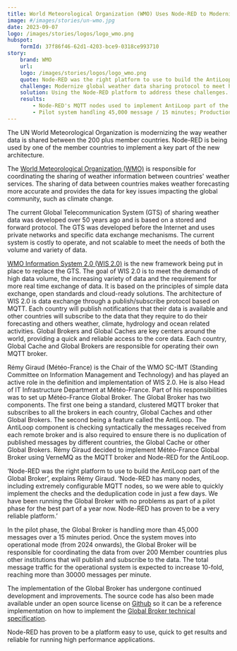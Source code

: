 ```yaml
---
title: World Meteorological Organization (WMO) Uses Node-RED to Modernize Sharing of Earth-System Data
image: #/images/stories/un-wmo.jpg
date: 2023-09-07
logo: /images/stories/logos/logo_wmo.png
hubspot:
    formId: 37f86f46-62d1-4203-bce9-0318ce993710
story:
    brand: WMO
    url:
    logo: /images/stories/logos/logo_wmo.png
    quote: Node-RED was the right platform to use to build the AntiLoop part of the Global Broker... Node-RED has proven to be a very reliable platform.
    challenge: Modernize global weather data sharing protocol to meet higher demand for real-time data
    solution: Using the Node-RED platform to address these challenges.
    results:
        - Node-RED's MQTT nodes used to implement AntiLoop part of the Global Broker
        - Pilot system handling 45,000 message / 15 minutes; Production system will handle 30,000/minute 
---
```


The UN World Meteorological Organization is modernizing the way weather data is shared between the 200 plus member countries. Node-RED is being used by one of the member countries to implement a key part of the new architecture.

<!--more-->

The [World Meteorological Organization (WMO)](https://public.wmo.int/en) is responsible for coordinating the sharing of weather information between countries' weather services. The sharing of data between countries makes weather forecasting more accurate and provides the data for key issues impacting the global community, such as climate change.

The current Global Telecommunication System (GTS) of sharing weather data was developed over 50 years ago and is based on a stored and forward protocol. The GTS was developed before the Internet and uses private networks and specific data exchange mechanisms. The current system is costly to operate, and not scalable to meet the needs of both the volume and variety of data.

[WMO Information System 2.0 (WIS 2.0)](https://community.wmo.int/en/WIS2_Technical_Specification_Guidance) is the new framework being put in place to replace the GTS. The goal of WIS 2.0 is to meet the demands of high data volume, the increasing variety of data and the requirement for more real time exchange of data. It is based on the principles of simple data exchange, open standards and cloud-ready solutions. The architecture of WIS 2.0 is data exchange through a  publish/subscribe protocol based on MQTT. Each country will publish notifications that their data is available and other countries will subscribe to the data that they require to do their forecasting and others weather, climate, hydrology and ocean related activities. Global Brokers and Global Caches are key centers around the world, providing a quick and reliable access to the core data. Each country, Global Cache and Global Brokers are responsible for operating their own MQTT broker.

Rémy Giraud (Météo-France) is the Chair of the WMO SC-IMT (Standing Committee on Information Management and Technology) and has played an active role in the definition and implementation of WIS 2.0. He is also Head of IT Infrastructure Department at Météo-France. Part of his responsibilities was to set up Météo-France Global Broker. The Global Broker has two components. The first one being a standard, clustered MQTT broker that subscribes to all the brokers in each country, Global Caches and other Global Brokers. The second being a feature called the AntiLoop. The AntiLoop component is checking syntactically the messages received from each remote broker and is also required to ensure there is no duplication of published messages by different countries, the Global Cache or other Global Brokers. Rémy Giraud decided to implement Météo-France Global Broker using VerneMQ as the MQTT broker and Node-RED for the AntiLoop.

‘Node-RED was the right platform to use to build the AntiLoop part of the Global Broker’, explains Rémy Giraud. ‘Node-RED has many nodes, including extremely configurable MQTT nodes, so we were able to quickly implement the checks and the deduplication code in just a few days. We have been running the Global Broker with no problems as part of a pilot phase for the best part of a year now. Node-RED has proven to be a very reliable platform.’

In the pilot phase, the Global Broker is handling more than 45,000 messages over a 15 minutes period. Once the system moves into operational mode (from 2024 onwards), the Global Broker will be responsible for coordinating the data from over 200 Member countries plus other institutions that will publish and subscribe to the data. The total message traffic for the operational system is expected to increase 10-fold, reaching more than 30000 messages per minute. 

The implementation of the Global Broker has undergone continued development and improvements. The source code has also been made available under an open source license on [Github](https://github.com/golfvert/WIS2-GlobalBroker-Redundancy) so it can be a reference implementation on how to implement the [Global Broker technical specification](https://community.wmo.int/en/WIS2_Technical_Specification_Guidance). 

Node-RED has proven to be a platform easy to use, quick to get results and reliable for running high performance applications. 
